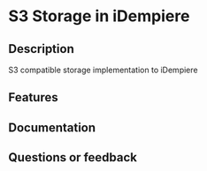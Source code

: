 S3 Storage in iDempiere
=================

Description
-----------
S3 compatible storage implementation to iDempiere 

Features
--------

Documentation
-------------

Questions or feedback
-------------

